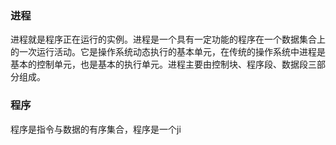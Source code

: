 ### 进程
进程就是程序正在运行的实例。进程是一个具有一定功能的程序在一个数据集合上的一次运行活动。它是操作系统动态执行的基本单元，在传统的操作系统中进程是基本的控制单元，也是基本的执行单元。进程主要由控制块、程序段、数据段三部分组成。
### 程序
程序是指令与数据的有序集合，程序是一个ji
<!--stackedit_data:
eyJoaXN0b3J5IjpbLTE1MDM5NTQ2NjhdfQ==
-->
